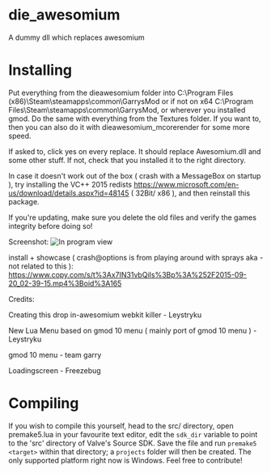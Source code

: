 # die_awesomium
A dummy dll which replaces awesomium


# Installing
Put everything from the dieawesomium folder into C:\Program Files (x86)\Steam\steamapps\common\GarrysMod or if not on x64 C:\Program Files\Steam\steamapps\common\GarrysMod, or wherever you installed gmod.
Do the same with everything from the Textures folder.
If you want to, then you can also do it with dieawesomium_mcorerender for some more speed.


If asked to, click yes on every replace.
It should replace Awesomium.dll and some other stuff.
If not, check that you installed it to the right directory.


In case it doesn't work out of the box ( crash with a MessageBox on startup ), try installing the VC++ 2015 redists https://www.microsoft.com/en-us/download/details.aspx?id=48145 ( 32Bit/ x86 ),
and then reinstall this package.


If you're updating, make sure you delete the old files and verify the games integrity before doing so!


Screenshot:
![In program view](http://i.imgur.com/C3O2Yjp.jpg)


install + showcase ( crash@options is from playing around with sprays aka - not related to this ):
https://www.copy.com/s/t%3Ax7IN31vbQiIs%3Bp%3A%252F2015-09-20_02-39-15.mp4%3Boid%3A165


Credits:

Creating this drop in-awesomium webkit killer - Leystryku

New Lua Menu based on gmod 10 menu  ( mainly port of gmod 10 menu ) - Leystryku

gmod 10 menu - team garry

Loadingscreen - Freezebug


# Compiling
If you wish to compile this yourself, head to the src/ directory, open premake5.lua in your favourite text editor, edit the `sdk_dir` variable to point to the 'src' directory of Valve's Source SDK. Save the file and run `premake5 <target>` within that directory; a `projects` folder will then be created. The only supported platform right now is Windows. Feel free to contribute!
